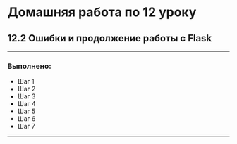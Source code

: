 # Домашняя работа по 12 уроку

## 12.2 Ошибки и продолжение работы с Flask

***
### Выполнено:

* Шаг 1
* Шаг 2
* Шаг 3
* Шаг 4
* Шаг 5
* Шаг 6
* Шаг 7
***
